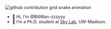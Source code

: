 <picture>
  <source media="(prefers-color-scheme: dark)" srcset="https://raw.githubusercontent.com/BillWan-zzzyyy/BillWan-zzzyyy/output/github-contribution-grid-snake-dark.svg">
  <source media="(prefers-color-scheme: light)" srcset="https://raw.githubusercontent.com/BillWan-zzzyyy/BillWan-zzzyyy/output/github-contribution-grid-snake.svg">
  <img alt="github contribution grid snake animation" src="https://raw.githubusercontent.com/BillWan-zzzyyy/BillWan-zzzyyy/output/github-contribution-grid-snake.svg">
</picture>

- 👋 Hi, I’m @BillWan-zzzyyy
- 🌱 I’m a Ph.D. student at [Sky Lab](https://sky-lab-uw.github.io/), UW-Madison.

<!---
BillWan-zzzyyy/BillWan-zzzyyy is a ✨ special ✨ repository because its `README.md` (this file) appears on your GitHub profile.
You can click the Preview link to take a look at your changes.
--->
